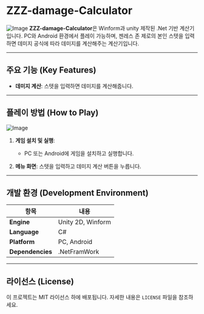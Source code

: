 # ZZZ-damage-Calculator
![Image](https://github.com/user-attachments/assets/8a6707b9-4616-4670-98a6-41a4640af99f)
**ZZZ-damage-Calculator**은 Winform과 unity 제작된 .Net 기반 계산기입니다. PC와 Android 환경에서 플레이 가능하며, 젠레스 존 제로의 본인 스텟을 입력하면 데미지 공식에 따라 데미지를 계산해주는 계산기입니다.

---

## 주요 기능 (Key Features)

- **데미지 계산**: 스텟을 입력하면 데미지를 계산해줍니다.

---

## 플레이 방법 (How to Play)
![Image](https://github.com/user-attachments/assets/ef7ba254-613b-43a3-a209-caeddfc69592)
1. **게임 설치 및 실행**:
   - PC 또는 Android에 게임을 설치하고 실행합니다.

2. **메뉴 화면**:
   스텟을 입력하고 데미지 계산 버튼을 누릅니다.

---

## 개발 환경 (Development Environment)

| 항목              | 내용                          |
|-------------------|------------------------------|
| **Engine**          | Unity 2D, Winform                    |
| **Language**          | C#                           |
| **Platform**        | PC, Android                  |
| **Dependencies**     | .NetFramWork           |

---

## 라이선스 (License)

이 프로젝트는 MIT 라이선스 하에 배포됩니다. 자세한 내용은 `LICENSE` 파일을 참조하세요.

